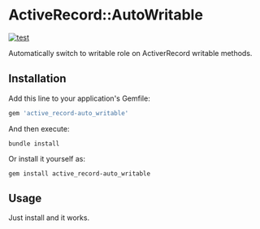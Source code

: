 # ActiveRecord::AutoWritable

[![test](https://github.com/r7kamura/active_record-auto_writable/actions/workflows/test.yml/badge.svg)](https://github.com/r7kamura/active_record-auto_writable/actions/workflows/test.yml)

Automatically switch to writable role on ActiverRecord writable methods.

## Installation

Add this line to your application's Gemfile:

```ruby
gem 'active_record-auto_writable'
```

And then execute:

```
bundle install
```

Or install it yourself as:

```
gem install active_record-auto_writable
```

## Usage

Just install and it works.
